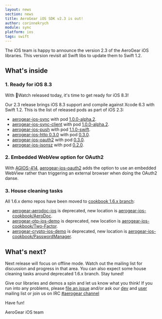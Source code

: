 ```yaml
---
layout: news
section: news
title: AeroGear iOS SDK v2.3 is out!
author: corinnekrych
module: sync
platform: ios
tags: swift
---
```


The iOS team is happy to announce the version 2.3 of the AeroGear iOS libraries. This version revisit all Swift libs to update them to Swift 1.2.

## What's inside

### 1. Ready for iOS 8.3

With Watch released today, it's time to get ready for iOS 8.3! 

Our 2.3 release brings iOS 8.3 support and compile against Xcode 6.3 with Swift 1.2. This is the list of released pods as part of iOS 2.3:

- [aerogear-ios-sync](https://github.com/aerogear/aerogear-ios-sync) with pod [1.0.0-alpha.2](http://cocoadocs.org/docsets/AeroGearSync/1.0.0-alpha.2/). 
- [aerogear-ios-sync-client](https://github.com/aerogear/aerogear-ios-sync-client) with pod [1.0.0-alpha.2](http://cocoadocs.org/docsets/AeroGearSyncClient/1.0.0-alpha.2/).
- [aerogear-ios-push](https://github.com/aerogear/aerogear-ios-push) with pod [1.1.0-swift](http://cocoadocs.org/docsets/AeroGear-Push-Swift/1.1.0).
- [aerogear-ios-http 0.3.0](https://github.com/aerogear/aerogear-ios-http) with pod [0.3.0](http://cocoadocs.org/docsets/AeroGearHttp/0.3.0).
- [aerogear-ios-oauth2](https://github.com/aerogear/aerogear-ios-oauth2) with pod [0.3.0](http://cocoadocs.org/docsets/AeroGearOAuth2/0.3.0).    
- [aerogear-ios-jsonsz](https://github.com/aerogear/aerogear-ios-jsonsz) with pod [0.2.0](http://cocoadocs.org/docsets/AeroGearJsonsz/0.3.0).

### 2. Embedded WebVew option for OAuth2

With [AGIOS-414](https://issues.jboss.org/browse/AGIOS-414), [aerogear-ios-oauth2](https://github.com/aerogear/aerogear-ios-oauth2) adds the option to use an embedded WebView rather than triggering an external browser when doing the OAuth2 danse.

### 3. House cleaning tasks

All 1.6.x demo repos have been moved to [cookbook 1.6.x branch](https://github.com/aerogear/aerogear-ios-cookbook/tree/1.6.x): 
- [aerogear-aerodoc-ios](https://github.com/aerogear/aerogear-aerodoc-ios) is deprecated, new location is [aerogear-ios-cookbook/AeroDoc](https://github.com/aerogear/aerogear-ios-cookbook/tree/1.6.x/AeroDoc).
- [aerogear-otp-ios-demo](https://github.com/aerogear/aerogear-otp-ios-demo) is deprecated, new location is [aerogear-ios-cookbook/Two-Factor](https://github.com/aerogear/aerogear-ios-cookbook/tree/1.6.x/Two-Factor).
- [aerogear-crypto-ios-demo](https://github.com/aerogear/aerogear-crypto-ios-demo) is deprecated, new location is [aerogear-ios-cookbook/PasswordManager](https://github.com/aerogear/aerogear-ios-cookbook/tree/1.6.x/PasswordManager).

## What's next?

Next release will focus on offline mode. Watch out the mailing list for discussion and progress in that area. You can also expect some house cleaning tasks around deprecated 1.6.x branch. Stay tuned!

Give our libraries and demos a spin and let us know what you think!  If you run into any problems, please [file an issue](http://issues.jboss.org/browse/AGIOS)  and/or ask our [dev](https://lists.jboss.org/mailman/listinfo/aerogear-dev) and [user](https://lists.jboss.org/mailman/listinfo/aerogear-users) mailing list or join us on IRC  [#aerogear channel](irc://irc.freenode.net/aerogear)

Have fun!

AeroGear iOS team